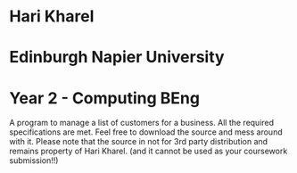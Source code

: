 # Hari Kharel
# Edinburgh Napier University 
# Year 2 - Computing BEng

A program to manage a list of customers for a business. All the required specifications are met. Feel free to download the source and mess around with it. Please note that the source in not for 3rd party distribution and remains property of Hari Kharel. (and it cannot be used as your coursework submission!!)

